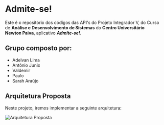 # Admite-se!

Este é o repositório dos códigos das API's do Projeto Integrador V, do Curso de **Análise e Desenvolvimento de Sistemas** do **Centro Universitário Newton Paiva**, aplicativo **_Admite-se!_**.

## Grupo composto por:

- Adelvan Lima
- Antônio Junio
- Valdemir
- Paulo
- Sarah Araújo

## Arquitetura Proposta

Neste projeto, iremos implementar a seguinte arquitetura:

![Arquitetura Proposta](https://github.com/admite-se/projeto-integrador-5-apis/blob/main/conteudos/arquitetura-proposta.png)
